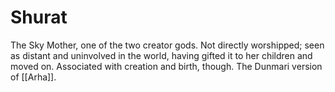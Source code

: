 # Shurat

The Sky Mother, one of the two creator gods. Not directly worshipped; seen as distant and uninvolved in the world, having gifted it to her children and moved on. Associated with creation and birth, though. The Dunmari version of [[Arha]].



